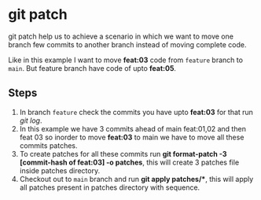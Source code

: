 # git patch

git patch help us to achieve a scenario in which we want to move one branch few commits to another branch instead of moving complete code.

Like in this example I want to move **feat:03** code from `feature` branch to `main`. But feature branch have code of upto **feat:05**.

## Steps

1. In branch `feature` check the commits you have upto **feat:03** for that run _git log_.
2. In this example we have 3 commits ahead of main feat:01,02 and then feat 03 so inorder to move **feat:03** to main we have to move all these commits patches.
3. To create patches for all these commits run **git format-patch -3 [commit-hash of feat:03] -o patches**, this will create 3 patches file inside patches directory.
4. Checkout out to `main` branch and run **git apply patches/\***, this will apply all patches present in patches directory with sequence.
